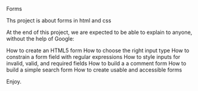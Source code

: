 Forms

Ths project is about forms in html and css

At the end of this project, we are expected to be able to explain to anyone, without the help of Google:

How to create an HTML5 form
How to choose the right input type
How to constrain a form field with regular expressions
How to style inputs for invalid, valid, and required fields
How to build a a comment form
How to build a simple search form
How to create usable and accessible forms

Enjoy.